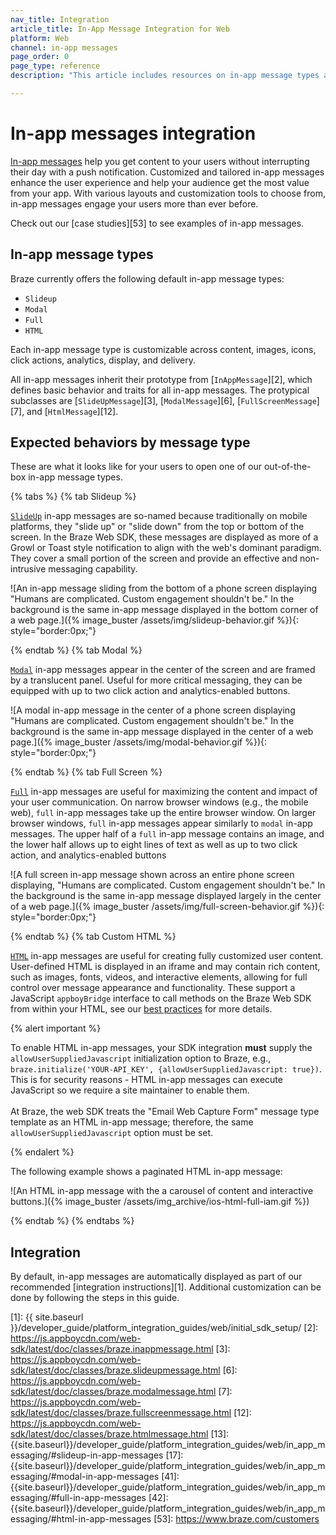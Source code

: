 ```yaml
---
nav_title: Integration
article_title: In-App Message Integration for Web
platform: Web
channel: in-app messages
page_order: 0
page_type: reference
description: "This article includes resources on in-app message types and message behavior for your web application."

---
```


# In-app messages integration

[In-app messages]({{site.baseurl}}/user_guide/message_building_by_channel/in-app_messages/) help you get content to your users without interrupting their day with a push notification. Customized and tailored in-app messages enhance the user experience and help your audience get the most value from your app. With various layouts and customization tools to choose from, in-app messages engage your users more than ever before.

Check out our [case studies][53] to see examples of in-app messages.

## In-app message types

Braze currently offers the following default in-app message types: 

- `Slideup`
- `Modal`
- `Full`
- `HTML`

Each in-app message type is customizable across content, images, icons, click actions, analytics, display, and delivery.

All in-app messages inherit their prototype from [`InAppMessage`][2], which defines basic behavior and traits for all in-app messages. The protypical subclasses are [`SlideUpMessage`][3], [`ModalMessage`][6], [`FullScreenMessage`][7], and [`HtmlMessage`][12].

## Expected behaviors by message type

These are what it looks like for your users to open one of our out-of-the-box in-app message types.

{% tabs %}
{% tab Slideup %}

[`SlideUp`](https://js.appboycdn.com/web-sdk/latest/doc/classes/braze.slideupmessage.html) in-app messages are so-named because traditionally on mobile platforms, they "slide up" or "slide down" from the top or bottom of the screen. In the Braze Web SDK, these messages are displayed as more of a Growl or Toast style notification to align with the web's dominant paradigm. They cover a small portion of the screen and provide an effective and non-intrusive messaging capability.

![An in-app message sliding from the bottom of a phone screen displaying "Humans are complicated. Custom engagement shouldn't be." In the background is the same in-app message displayed in the bottom corner of a web page.]({% image_buster /assets/img/slideup-behavior.gif %}){: style="border:0px;"}

{% endtab %}
{% tab Modal %}

[`Modal`](https://js.appboycdn.com/web-sdk/latest/doc/classes/braze.modalmessage.html) in-app messages appear in the center of the screen and are framed by a translucent panel. Useful for more critical messaging, they can be equipped with up to two click action and analytics-enabled buttons.

![A modal in-app message in the center of a phone screen displaying "Humans are complicated. Custom engagement shouldn't be." In the background is the same in-app message displayed in the center of a web page.]({% image_buster /assets/img/modal-behavior.gif %}){: style="border:0px;"}

{% endtab %}
{% tab Full Screen %}

[`Full`](https://js.appboycdn.com/web-sdk/latest/doc/classes/braze.fullscreenmessage.html) in-app messages are useful for maximizing the content and impact of your user communication. On narrow browser windows (e.g., the mobile web), `full` in-app messages take up the entire browser window. On larger browser windows, `full` in-app messages appear similarly to `modal` in-app messages. The upper half of a `full` in-app message contains an image, and the lower half allows up to eight lines of text as well as up to two click action, and analytics-enabled buttons

![A full screen in-app message shown across an entire phone screen displaying, "Humans are complicated. Custom engagement shouldn't be." In the background is the same in-app message displayed largely in the center of a web page.]({% image_buster /assets/img/full-screen-behavior.gif %}){: style="border:0px;"}

{% endtab %}
{% tab Custom HTML %}

[`HTML`](https://js.appboycdn.com/web-sdk/latest/doc/classes/braze.htmlmessage.html) in-app messages are useful for creating fully customized user content. User-defined HTML is displayed in an iframe and may contain rich content, such as images, fonts, videos, and interactive elements, allowing for full control over message appearance and functionality. These support a JavaScript `appboyBridge` interface to call methods on the Braze Web SDK from within your HTML, see our [best practices]({{site.baseurl}}/user_guide/message_building_by_channel/in-app_messages/best_practices/) for more details.

{% alert important %}

To enable HTML in-app messages, your SDK integration **must** supply the `allowUserSuppliedJavascript` initialization option to Braze, e.g., `braze.initialize('YOUR-API_KEY', {allowUserSuppliedJavascript: true})`. This is for security reasons - HTML in-app messages can execute JavaScript so we require a site maintainer to enable them.
<br> <br>
At Braze, the web SDK treats the "Email Web Capture Form" message type template as an HTML in-app message; therefore, the same `allowUserSuppliedJavascript` option must be set.

{% endalert %}

The following example shows a paginated HTML in-app message:

![An HTML in-app message with the a carousel of content and interactive buttons.]({% image_buster /assets/img_archive/ios-html-full-iam.gif %})

{% endtab %}
{% endtabs %}

## Integration

By default, in-app messages are automatically displayed as part of our recommended [integration instructions][1]. Additional customization can be done by following the steps in this guide.

[1]: {{ site.baseurl }}/developer_guide/platform_integration_guides/web/initial_sdk_setup/
[2]: https://js.appboycdn.com/web-sdk/latest/doc/classes/braze.inappmessage.html
[3]: https://js.appboycdn.com/web-sdk/latest/doc/classes/braze.slideupmessage.html
[6]: https://js.appboycdn.com/web-sdk/latest/doc/classes/braze.modalmessage.html
[7]: https://js.appboycdn.com/web-sdk/latest/doc/classes/braze.fullscreenmessage.html
[12]: https://js.appboycdn.com/web-sdk/latest/doc/classes/braze.htmlmessage.html
[13]: {{site.baseurl}}/developer_guide/platform_integration_guides/web/in_app_messaging/#slideup-in-app-messages
[17]: {{site.baseurl}}/developer_guide/platform_integration_guides/web/in_app_messaging/#modal-in-app-messages
[41]: {{site.baseurl}}/developer_guide/platform_integration_guides/web/in_app_messaging/#full-in-app-messages
[42]: {{site.baseurl}}/developer_guide/platform_integration_guides/web/in_app_messaging/#html-in-app-messages
[53]: https://www.braze.com/customers
